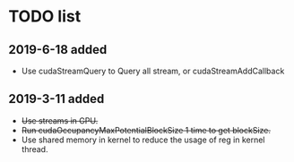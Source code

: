 # TODO list
## 2019-6-18 added
* Use cudaStreamQuery to Query all stream, or cudaStreamAddCallback

## 2019-3-11 added
* ~~Use streams in GPU.~~
* ~~Run cudaOccupancyMaxPotentialBlockSize 1 time to get blockSize.~~
* Use shared memory in kernel to reduce the usage of reg in kernel thread.